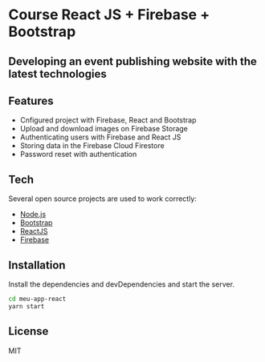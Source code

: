 # Course  React JS + Firebase + Bootstrap
## Developing an event publishing website with the latest technologies


## Features

- Cnfigured project with Firebase, React and Bootstrap
- Upload and download images on Firebase Storage
- Authenticating users with Firebase and React JS
- Storing data in the Firebase Cloud Firestore
- Password reset with authentication

## Tech

Several open source projects are used to work correctly:


- [Node.js](https://nodejs.org/)
- [Bootstrap](https://getbootstrap.com)
- [ReactJS](https://pt-br.reactjs.org)
- [Firebase](https://firebase.google.com/?hl=pt-br)

## Installation

Install the dependencies and devDependencies and start the server.

```sh
cd meu-app-react
yarn start
```

## License

MIT